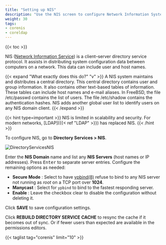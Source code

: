 ```yaml
---
title: "Setting up NIS"
description: "Use the NIS screen to configure Network Information System (NIS) on your TrueNAS."
weight: 30
tags:
- corenis
- coreldap
---
```


{{< toc >}}

NIS ([Network Information Service](https://www.oreilly.com/library/view/practical-unix-and/0596003234/ch14s01.html)) is a client–server directory service protocol. It assists in distributing system configuration data between computers on a network. This data can include user and host names.

{{< expand "What exactly does this do?" "v" >}}
A NIS system maintains and distributes a central directory. This central directory contains user and group information. It also contains other text-based tables of information. These tables can include host names and e-mail aliases. 
In FreeBSD, the file <file>/etc/passwd</file> contains the list of users. The file <file>/etc/shadow</file> contains the authentication hashes. NIS adds another global user list to identify users on any NIS domain client.
{{< /expand >}}

{{< hint type=important >}}
NIS is limited in scalability and security.
For modern networks, [LDAP]({{< ref "LDAP" >}}) has replaced NIS.
{{< /hint >}}

To configure NIS, go to **Directory Services > NIS**.

![DirectoryServicesNIS](/images/CORE/12.0/DirectoryServicesNIS.png)

Enter the **NIS Domain** name and list any **NIS Servers** (host names or IP addresses).
Press <kbd>Enter</kbd> to separate server entries.
Configure the remaining options as needed:

* **Secure Mode** : Select to have [ypbind(8)](https://www.freebsd.org/cgi/man.cgi?query=ypbind) refuse to bind to any NIS server not running as *root* on a TCP port over **1024**.
* **Manycast** : Select for `ypbind` to bind to the fastest responding server.
* **Enable** : Leave the checkbox clear to disable the configuration without deleting it.

Click **SAVE** to save configuration settings.

Click **REBUILD DIRECTORY SERVICE CACHE** to resync the cache if it becomes out of sync. Or if fewer users than expected are available in the permissions editors.  

{{< taglist tag="corenis" limit="10" >}}  

